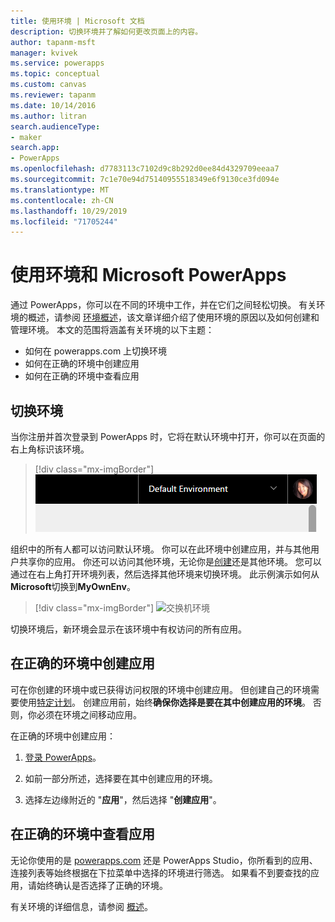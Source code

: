 ```yaml
---
title: 使用环境 | Microsoft 文档
description: 切换环境并了解如何更改页面上的内容。
author: tapanm-msft
manager: kvivek
ms.service: powerapps
ms.topic: conceptual
ms.custom: canvas
ms.reviewer: tapanm
ms.date: 10/14/2016
ms.author: litran
search.audienceType:
- maker
search.app:
- PowerApps
ms.openlocfilehash: d7783113c7102d9c8b292d0ee84d4329709eeaa7
ms.sourcegitcommit: 7c1e70e94d75140955518349e6f9130ce3fd094e
ms.translationtype: MT
ms.contentlocale: zh-CN
ms.lasthandoff: 10/29/2019
ms.locfileid: "71705244"
---
```

# <a name="working-with-environments-and-microsoft-powerapps"></a>使用环境和 Microsoft PowerApps
通过 PowerApps，你可以在不同的环境中工作，并在它们之间轻松切换。 有关环境的概述，请参阅 [环境概述](../../administrator/environments-overview.md)，该文章详细介绍了使用环境的原因以及如何创建和管理环境。 本文的范围将涵盖有关环境的以下主题：

- 如何在 powerapps.com 上切换环境
- 如何在正确的环境中创建应用
- 如何在正确的环境中查看应用

## <a name="switch-the-environment"></a>切换环境
当你注册并首次登录到 PowerApps 时，它将在默认环境中打开，你可以在页面的右上角标识该环境。

> [!div class="mx-imgBorder"]
> ![默认环境](./media/working-with-environments/env-dropdown.png)

组织中的所有人都可以访问默认环境。 你可以在此环境中创建应用，并与其他用户共享你的应用。 你还可以访问其他环境，无论你是[创建](../../administrator/environments-administration.md)还是其他环境。 您可以通过在右上角打开环境列表，然后选择其他环境来切换环境。 此示例演示如何从**Microsoft**切换到**MyOwnEnv**。

> [!div class="mx-imgBorder"]
> ![交换机环境](./media/working-with-environments/switch-environment.png)

切换环境后，新环境会显示在该环境中有权访问的所有应用。

## <a name="create-apps-in-the-right-environment"></a>在正确的环境中创建应用
可在你创建的环境中或已获得访问权限的环境中创建应用。 但创建自己的环境需要使用[特定计划](../../administrator/pricing-billing-skus.md)。 创建应用前，始终**确保你选择是要在其中创建应用的环境**。 否则，你必须在环境之间移动应用。

在正确的环境中创建应用：

1. [登录 PowerApps](http://web.powerapps.com?utm_source=padocs&utm_medium=linkinadoc&utm_campaign=referralsfromdoc)。

1. 如前一部分所述，选择要在其中创建应用的环境。

1. 选择左边缘附近的 "**应用**"，然后选择 "**创建应用**"。

## <a name="view-apps-in-the-right-environment"></a>在正确的环境中查看应用
无论你使用的是 [powerapps.com](http://web.powerapps.com?utm_source=padocs&utm_medium=linkinadoc&utm_campaign=referralsfromdoc) 还是 PowerApps Studio，你所看到的应用、连接列表等始终根据在下拉菜单中选择的环境进行筛选。 如果看不到要查找的应用，请始终确认是否选择了正确的环境。

有关环境的详细信息，请参阅 [概述](../../administrator/environments-overview.md)。
